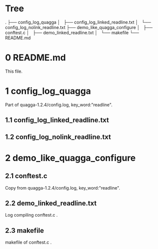 # Tree
.
├── config_log_quagga
│   ├── config_log_linked_readline.txt
│   └── config_log_nolink_readline.txt
├── demo_like_quagga_configure
│   ├── conftest.c
│   ├── demo_linked_readline.txt
│   └── makefile
└── README.md

# 0 README.md
This file.

# 1 config_log_quagga
Part of quagga-1.2.4/config.log, key_word:"readline".
## 1.1 config_log_linked_readline.txt
## 1.2 config_log_nolink_readline.txt

# 2 demo_like_quagga_configure
## 2.1 conftest.c
Copy from quagga-1.2.4/config.log, key_word:"readline".
## 2.2 demo_linked_readline.txt
Log compiling conftest.c .
## 2.3 makefile
makefile of conftest.c .
